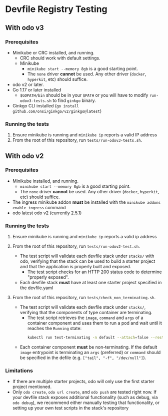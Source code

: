 # Devfile Registry Testing

## With odo v3

### Prerequisites

- Minikube or CRC installed, and running.
  - CRC should work with default settings.
  - Minikube
    - `minikube start --memory 8gb` is a good starting point.
    - The `none` driver **cannot** be used. Any other driver (`docker`, `hyperkit`, etc) should suffice.
- odo v2 or later.
- Go 1.17 or later installed
  - `$GOPATH/bin` should be in your `$PATH` or you will have to modify `run-odov3-tests.sh` to find `ginkgo` binary.
- Ginkgo CLI installed (`go install github.com/onsi/ginkgo/v2/ginkgo@latest`)


### Running the tests

1) Ensure minikube is running and `minikube ip` reports a valid IP address
2) From the root of this repository, run `tests/run-odov3-tests.sh`. 


## With odo v2

### Prerequisites

- Minikube installed, and running.
  - `minikube start --memory 8gb` is a good starting point.
  - The `none` driver **cannot** be used. Any other driver (`docker`, `hyperkit`, etc) should suffice.
- The ingress minikube addon **must** be installed with the `minikube addons enable ingress` command
- odo latest odo v2 (currently 2.5.1)

### Running the tests

1) Ensure minikube is running and `minikube ip` reports a valid ip address

2) From the root of this repository, run `tests/run-odov2-test.sh`. 
  
    - The test script will validate each devfile stack under `stacks/` with odo, verifying that the stack can be used to build a starter project and that the application is properly built and exposed. 
       - The test script checks for an HTTP 200 status code to determine "properly exposed".
    - Each devfile stack **must** have at least one starter project specified in the devfile.yaml

3) From the root of this repository, run `tests/check_non_terminating.sh`. 
  
    - The test script will validate each devfile stack under `stacks/`, verifying that the components of type container are terminating. 
       - The test script retrieves the `image`, `command` and `args` of a container component and uses them to run a pod and wait until it reaches the `Running` state:
          ```bash
          kubectl run test-terminating -n default --attach=false --restart=Never --image="<image>" --command=true -- "<command>" "<args>"
          ```
    - Each container component **must** be non-terminating. If the default `image` entrypoint is terminating an `args` (preferred) or `command` should be specified in the defile (e.g. `["tail", "-f", "/dev/null"]`).

### Limitations

- If there are multiple starter projects, odo will only use the first starter project mentioned.
- Only `odo create`,  `odo url create`, and `odo push` are tested right now. If your devfile stack exposes additional functionality (such as debug, via `odo debug`), we recommend either manually testing that functionality, or setting up your own test scripts in the stack's repository